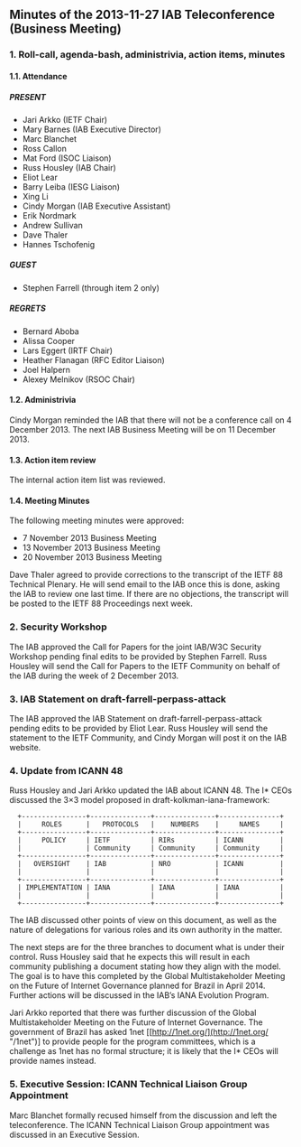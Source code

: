 
Minutes of the 2013-11-27 IAB Teleconference (Business Meeting)
---------------------------------------------------------------


### 1. Roll-call, agenda-bash, administrivia, action items, minutes


#### 1.1. Attendance


##### PRESENT


* Jari Arkko (IETF Chair)
* Mary Barnes (IAB Executive Director)
* Marc Blanchet
* Ross Callon
* Mat Ford (ISOC Liaison)
* Russ Housley (IAB Chair)
* Eliot Lear
* Barry Leiba (IESG Liaison)
* Xing Li
* Cindy Morgan (IAB Executive Assistant)
* Erik Nordmark
* Andrew Sullivan
* Dave Thaler
* Hannes Tschofenig


##### GUEST


* Stephen Farrell (through item 2 only)


##### REGRETS


* Bernard Aboba
* Alissa Cooper
* Lars Eggert (IRTF Chair)
* Heather Flanagan (RFC Editor Liaison)
* Joel Halpern
* Alexey Melnikov (RSOC Chair)


#### 1.2. Administrivia


Cindy Morgan reminded the IAB that there will not be a conference call on 4 December 2013. The next IAB Business Meeting will be on 11 December 2013.


#### 1.3. Action item review


The internal action item list was reviewed.


#### 1.4. Meeting Minutes


The following meeting minutes were approved:


* 7 November 2013 Business Meeting
* 13 November 2013 Business Meeting
* 20 November 2013 Business Meeting


Dave Thaler agreed to provide corrections to the transcript of the IETF 88 Technical Plenary. He will send email to the IAB once this is done, asking the IAB to review one last time. If there are no objections, the transcript will be posted to the IETF 88 Proceedings next week.


### 2. Security Workshop


The IAB approved the Call for Papers for the joint IAB/W3C Security Workshop pending final edits to be provided by Stephen Farrell. Russ Housley will send the Call for Papers to the IETF Community on behalf of the IAB during the week of 2 December 2013.


### 3. IAB Statement on draft-farrell-perpass-attack


The IAB approved the IAB Statement on draft-farrell-perpass-attack pending edits to be provided by Eliot Lear. Russ Housley will send the statement to the IETF Community, and Cindy Morgan will post it on the IAB website.


### 4. Update from ICANN 48


Russ Housley and Jari Arkko updated the IAB about ICANN 48. The I\* CEOs discussed the 3×3 model proposed in draft-kolkman-iana-framework:



```
  +----------------+---------------+---------------+---------------+
  |     ROLES      |   PROTOCOLS   |    NUMBERS    |     NAMES     |
  +----------------+---------------+---------------+---------------+
  |     POLICY     | IETF          | RIRs          | ICANN         |
  |                | Community     | Community     | Community     | 
  +----------------+---------------+---------------+---------------+
  |   OVERSIGHT    | IAB           | NRO           | ICANN         |
  |                |               |               |               |
  +----------------+---------------+---------------+---------------+
  | IMPLEMENTATION | IANA          | IANA          | IANA          |
  |                |               |               |               |
  +----------------+---------------+---------------+---------------+
```

The IAB discussed other points of view on this document, as well as the nature of delegations for various roles and its own authority in the matter.


The next steps are for the three branches to document what is under their control. Russ Housley said that he expects this will result in each community publishing a document stating how they align with the model. The goal is to have this completed by the Global Multistakeholder Meeting on the Future of Internet Governance planned for Brazil in April 2014. Further actions will be discussed in the IAB’s IANA Evolution Program.


Jari Arkko reported that there was further discussion of the Global Multistakeholder Meeting on the Future of Internet Governance. The government of Brazil has asked 1net [[http://1net.org/](http://1net.org/ "/1net")] to provide people for the program committees, which is a challenge as 1net has no formal structure; it is likely that the I\* CEOs will provide names instead.


### 5. Executive Session: ICANN Technical Liaison Group Appointment


Marc Blanchet formally recused himself from the discussion and left the teleconference. The ICANN Technical Liaison Group appointment was discussed in an Executive Session.


